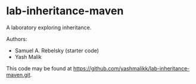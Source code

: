 # lab-inheritance-maven

A laboratory exploring inheritance.

Authors:

* Samuel A. Rebelsky (starter code)
* Yash Malik

This code may be found at <https://github.com/yashmalikk/lab-inheritance-maven.git>.
